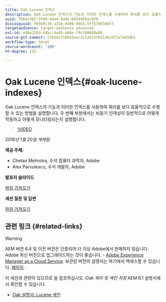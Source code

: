 ```yaml
---
title: Oak Lucene 인덱스
description: Oak Lucene 인덱스의 기능과 이러한 인덱스를 사용하여 쿼리를 보다 효율적으로 수행할 수 있는 방법을 설명합니다. 두 번째 부분에서는 비동기 인덱싱이 일반적으로 어떻게 작동하고 어떻게 모니터링되는지 설명합니다.
uuid: 7664c6b2-3f09-4de4-9ade-b934465ac829
discoiquuid: f69d9c38-a316-4409-94b3-5ff576034bf3
targetaudience: target-audience advanced
exl-id: ed0e32b3-44bc-4e45-a80e-f9cfd0688e80
source-git-commit: 1792dc318643aec2c12613f621361d72a7a918b1
workflow-type: tm+mt
source-wordcount: '189'
ht-degree: 11%

---
```


# Oak Lucene 인덱스{#oak-lucene-indexes}

Oak Lucene 인덱스의 기능과 이러한 인덱스를 사용하여 쿼리를 보다 효율적으로 수행할 수 있는 방법을 설명합니다. 두 번째 부분에서는 비동기 인덱싱이 일반적으로 어떻게 작동하고 어떻게 모니터링되는지 설명합니다.

>[!VIDEO](https://video.tv.adobe.com/v/19303/?quality=9)

*2016년 1월 20일 게재됨*

**제공 주체:**

* Chetan Mehrotra, 수석 컴퓨터 과학자, Adobe
* Alex Parvulescu, 수석 개발자, Adobe

**발표자 슬라이드**

[파일 가져오기](assets/aem-gems-012016-oak-lucene-indexes-async-local.pdf)

**세션 질문 및 답변**

[파일 가져오기](assets/q-a-1-20-16-gem-session-oak-lucene-indexes.pdf)

## 관련 링크 {#related-links}

>[!WARNING]
>
>AEM 버전 6.4 및 이전 버전은 단종되어 더 이상 Adobe에서 판매하지 않습니다.  Adobe 최신 버전으로 업그레이드하는 것이 좋습니다. - [Adobe Experience Manager as a Cloud Service](https://experienceleague.adobe.com/docs/experience-manager-cloud-service.html?lang=ko-KR).  보관된 버전의 설명서는 여기에서 액세스할 수 있습니다. [페이지](https://experienceleague.adobe.com/docs/experience-manager-release-information/aem-release-updates/previous-updates/aem-previous-versions.html).
>
>이 세션과 관련이 있으므로 을 참조하십시오. *Oak 쿼리 및 색인 지정* AEM 6.1 설명서에서 확인할 수 있습니다.

* [Oak 설명서: Lucene 색인](https://jackrabbit.apache.org/oak/docs/query/lucene.html)
